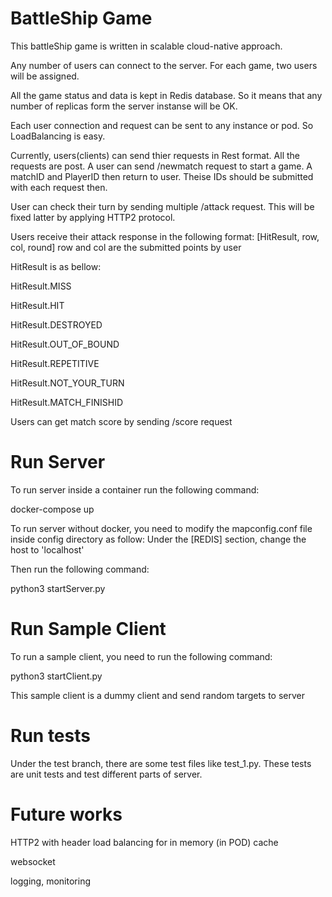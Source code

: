 # BattleShip Game
This battleShip game is written in scalable cloud-native approach.

Any number of users can connect to the server. For each game, two users will be assigned.

All the game status and data is kept in Redis database. So it means that any number of replicas form the server instanse will be OK.

Each user connection and request can be sent to any instance or pod. So LoadBalancing is easy.

Currently, users(clients) can send thier requests in Rest format.
All the requests are post.
A user can send /newmatch request to start a game. A matchID and PlayerID then return to user. Theise IDs should be submitted with each request then.

User can check their turn by sending multiple /attack request. This will be fixed latter by applying HTTP2 protocol.

Users receive their attack response in the following format:
[HitResult, row, col, round]
row and col are the submitted points by user

HitResult is as bellow:

HitResult.MISS

HitResult.HIT

HitResult.DESTROYED

HitResult.OUT_OF_BOUND

HitResult.REPETITIVE

HitResult.NOT_YOUR_TURN

HitResult.MATCH_FINISHID

Users can get match score by sending /score request

# Run Server
To run server inside a container run the following command:

docker-compose up

To run server without docker, you need to modify the mapconfig.conf file inside config directory as follow:
Under the [REDIS] section, change the host to 'localhost'

Then run the following command:

python3 startServer.py

# Run Sample Client
To run a sample client, you need to run the following command:

python3 startClient.py

This sample client is a dummy client and send random targets to server

# Run tests
Under the test branch, there are some test files like test_1.py.
These tests are unit tests and test different parts of server.

# Future works
HTTP2 with header load balancing for in memory (in POD) cache

websocket

logging, monitoring



